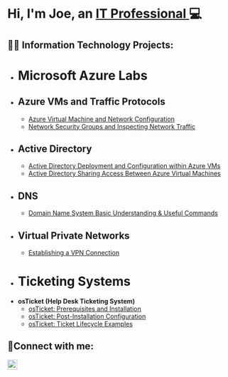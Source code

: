 <h1>Hi, I'm Joe, an <a href="https://www.linkedin.com/in/joe-rullo-a5018a89/">IT Professional </a>💻</h1> 

<h2>👨‍💻 Information Technology Projects:</h2>

- <b> <h1>Microsoft Azure Labs</h1> </b>
- <b> <h2>Azure VMs and Traffic Protocols</h2> </b>
  - [Azure Virtual Machine and Network Configuration](https://github.com/JosephRullo/Azure-Virtual-Machines-and-Networking/blob/main/README.md)
  - [Network Security Groups and Inspecting Network Traffic](https://github.com/JosephRullo/Network-Security-Groups-and-Inspecting-Network-Protocols/blob/main/README.md)
- <b> <h2>Active Directory</h2> </b>     
  - [Active Directory Deployment and Configuration within Azure VMs](https://github.com/JosephRullo/Configuring-Active-Directory-within-Azure-VMs/blob/main/README.md)
  - [Active Directory Sharing Access Between Azure Virtual Machines](https://github.com/JosephRullo/Active-Directory-Security-Groups-and-Sharing-Access-Permissions/blob/main/README.md)
- <b> <h2>DNS</h2> </b>
  - [Domain Name System Basic Understanding & Useful Commands](https://github.com/JosephRullo/Domain-Name-System-DNS-/blob/main/README.md)
- <b> <h2>Virtual Private Networks</h2> </b>
  - [Establishing a VPN Connection](https://github.com/JosephRullo/Virtual-Private-Networks/blob/main/README.md)
- <h1>Ticketing Systems</h1>
- <b>osTicket (Help Desk Ticketing System)</b>
  - [osTicket: Prerequisites and Installation](https://github.com/josephrullo/osTicket-Prerequisites-and-Installation/blob/main/README.md)
  - [osTicket: Post-Installation Configuration](https://github.com/josephrullo/osTicket---Post-Install-Configuration/blob/main/README.md)
  - [osTicket: Ticket Lifecycle Examples](https://github.com/JosephRullo/osTicket-Ticket-Lifecycle-Examples/blob/main/README.md)

<h2>🤳Connect with me:</h2>

[<img align="left" alt="Joe | LinkedIn" width="22px" src="https://cdn.jsdelivr.net/npm/simple-icons@v3/icons/linkedin.svg" />][linkedin]


[linkedin]: https://www.linkedin.com/in/joseph-rullo-a5018a89/
